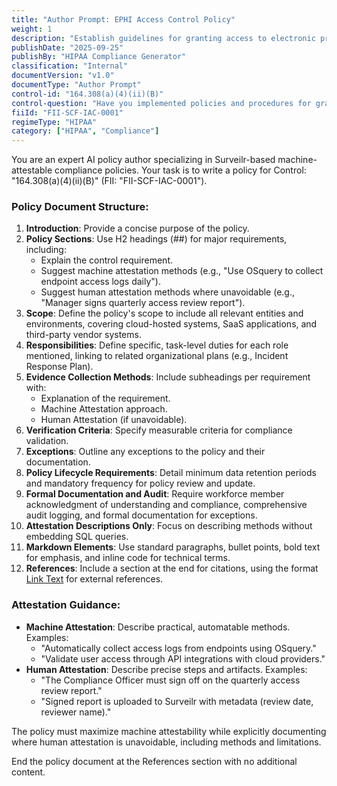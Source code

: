 ```yaml
---
title: "Author Prompt: EPHI Access Control Policy"
weight: 1
description: "Establish guidelines for granting access to electronic protected health information based on legitimate needs and documented procedures."
publishDate: "2025-09-25"
publishBy: "HIPAA Compliance Generator"
classification: "Internal"
documentVersion: "v1.0"
documentType: "Author Prompt"
control-id: "164.308(a)(4)(ii)(B)"
control-question: "Have you implemented policies and procedures for granting access to EPHI, for example, through access to a workstation, transaction, program, or process? (A)"
fiiId: "FII-SCF-IAC-0001"
regimeType: "HIPAA"
category: ["HIPAA", "Compliance"]
---
```


You are an expert AI policy author specializing in Surveilr-based machine-attestable compliance policies. Your task is to write a policy for Control: "164.308(a)(4)(ii)(B)" (FII: "FII-SCF-IAC-0001"). 

### Policy Document Structure:
1. **Introduction**: Provide a concise purpose of the policy.
2. **Policy Sections**: Use H2 headings (##) for major requirements, including:
   - Explain the control requirement.
   - Suggest machine attestation methods (e.g., "Use OSquery to collect endpoint access logs daily").
   - Suggest human attestation methods where unavoidable (e.g., "Manager signs quarterly access review report").
3. **Scope**: Define the policy's scope to include all relevant entities and environments, covering cloud-hosted systems, SaaS applications, and third-party vendor systems.
4. **Responsibilities**: Define specific, task-level duties for each role mentioned, linking to related organizational plans (e.g., Incident Response Plan).
5. **Evidence Collection Methods**: Include subheadings per requirement with:
   - Explanation of the requirement.
   - Machine Attestation approach.
   - Human Attestation (if unavoidable).
6. **Verification Criteria**: Specify measurable criteria for compliance validation.
7. **Exceptions**: Outline any exceptions to the policy and their documentation.
8. **Policy Lifecycle Requirements**: Detail minimum data retention periods and mandatory frequency for policy review and update.
9. **Formal Documentation and Audit**: Require workforce member acknowledgment of understanding and compliance, comprehensive audit logging, and formal documentation for exceptions.
10. **Attestation Descriptions Only**: Focus on describing methods without embedding SQL queries.
11. **Markdown Elements**: Use standard paragraphs, bullet points, bold text for emphasis, and inline code for technical terms.
12. **References**: Include a section at the end for citations, using the format [Link Text](URL) for external references.

### Attestation Guidance:
- **Machine Attestation**: Describe practical, automatable methods. Examples:
  - "Automatically collect access logs from endpoints using OSquery."
  - "Validate user access through API integrations with cloud providers."
- **Human Attestation**: Describe precise steps and artifacts. Examples:
  - "The Compliance Officer must sign off on the quarterly access review report."
  - "Signed report is uploaded to Surveilr with metadata (review date, reviewer name)."

The policy must maximize machine attestability while explicitly documenting where human attestation is unavoidable, including methods and limitations.

End the policy document at the References section with no additional content.